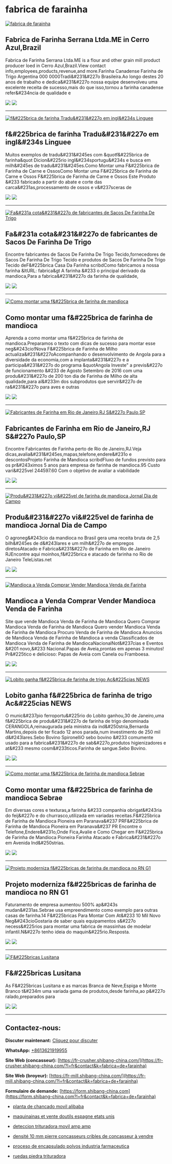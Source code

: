 # fabrica de farainha

<a href="https://swt.shibang-china.com/?l=fr&img&k=fabrica+de+farainha" target="_blank">![fabrica de farainha](http://static.shibang-china.com/all-800x300/525.jpg)</a>

## Fabrica de Farinha Serrana Ltda.ME in Cerro Azul,Brazil
Fabrica de Farinha Serrana Ltda.ME is a flour and other grain mill product producer loed in Cerro Azul,Brazil.View contact info,employees,products,revenue,and more.Farinha Canadense Farinha de Trigo Argentina 000 0000Tradi&#231&#227o Brasileira.Ao longo destes 20 anos de trabalho e dedica&#231&#227o nossa equipe desenvolveu uma excelente receita de sucesso,mais do que isso,tornou a farinha canadense refer&#234ncia de qualidade e


<a href="https://whatsapp.shibangsoft.com/WhatsApp.php" target="_blank" title="WhatsApp">![](http://static.shibang-china.com/icon/whatsapp.png)</a> <a href="https://swt.shibang-china.com/?l=fr&icon&k=fabrica+de+farainha" target="_blank">![](http://static.shibang-china.com/icon/chat-fr.png)</a>

---

<a href="https://swt.shibang-china.com/?l=fr&img&k=fabrica+de+farainha" target="_blank">![f&#225brica de farinha Tradu&#231&#227o em ingl&#234s Linguee](http://static.shibang-china.com/all-800x300/1311.jpg)</a>

## f&#225brica de farinha Tradu&#231&#227o em ingl&#234s Linguee
Muitos exemplos de tradu&#231&#245es com &quotf&#225brica de farinha&quot Dicion&#225rio ingl&#234sportugu&#234s e busca em milh&#245es de tradu&#231&#245es.Como Montar uma F&#225brica de Farinha de Carne e OssosComo Montar uma F&#225brica de Farinha de Carne e Ossos F&#225brica de Farinha de Carne e Ossos Este Produto &#233 fabricado a partir do abate e corte das carca&#231as,processamento de ossos e v&#237sceras de


<a href="https://whatsapp.shibangsoft.com/WhatsApp.php" target="_blank" title="WhatsApp">![](http://static.shibang-china.com/icon/whatsapp.png)</a> <a href="https://swt.shibang-china.com/?l=fr&icon&k=fabrica+de+farainha" target="_blank">![](http://static.shibang-china.com/icon/chat-fr.png)</a>

---

<a href="https://swt.shibang-china.com/?l=fr&img&k=fabrica+de+farainha" target="_blank">![Fa&#231a cota&#231&#227o de fabricantes de Sacos De Farinha De Trigo](http://static.shibang-china.com/all-800x300/1447.jpg)</a>

## Fa&#231a cota&#231&#227o de fabricantes de Sacos De Farinha De Trigo
Encontre fabricantes de Sacos De Farinha De Trigo Tecido,fornecedores de Sacos De Farinha De Trigo Tecido e produtos de Sacos De Farinha De Trigo Tecido deF&#225brica Casa Da Farinha scribdComo fabricamos a nossa farinha &ltURL: fabrica&gt A farinha &#233 o principal derivado da mandioca,Para a fabrica&#231&#227o da farinha de qualidade,


<a href="https://whatsapp.shibangsoft.com/WhatsApp.php" target="_blank" title="WhatsApp">![](http://static.shibang-china.com/icon/whatsapp.png)</a> <a href="https://swt.shibang-china.com/?l=fr&icon&k=fabrica+de+farainha" target="_blank">![](http://static.shibang-china.com/icon/chat-fr.png)</a>

---

<a href="https://swt.shibang-china.com/?l=fr&img&k=fabrica+de+farainha" target="_blank">![Como montar uma f&#225brica de farinha de mandioca](http://static.shibang-china.com/all-800x300/1196.jpg)</a>

## Como montar uma f&#225brica de farinha de mandioca
Aprenda a como montar uma f&#225brica de farinha de mandioca.Preparamos o texto com dicas de sucesso para montar esse neg&#243cio!Nova F&#225brica de Farinha de Milho actualiza&#231&#227oAcompanhando o desenvolvimento de Angola para a diversidade da economia,com a implanta&#231&#227o e a participa&#231&#227o do programa &quotAngola Investe" a previs&#227o de funcionamento &#233 de Agosto Setembro de 2016 com uma produ&#231&#227o de 200 ton dia de Farinha de Milho de alta qualidade,para al&#233m dos subprodutos que servir&#227o de ra&#231&#227o para aves e outras


<a href="https://whatsapp.shibangsoft.com/WhatsApp.php" target="_blank" title="WhatsApp">![](http://static.shibang-china.com/icon/whatsapp.png)</a> <a href="https://swt.shibang-china.com/?l=fr&icon&k=fabrica+de+farainha" target="_blank">![](http://static.shibang-china.com/icon/chat-fr.png)</a>

---

<a href="https://swt.shibang-china.com/?l=fr&img&k=fabrica+de+farainha" target="_blank">![Fabricantes de Farinha em Rio de Janeiro,RJ S&#227o Paulo,SP](http://static.shibang-china.com/all-800x300/841.jpg)</a>

## Fabricantes de Farinha em Rio de Janeiro,RJ S&#227o Paulo,SP
Encontre Fabricantes de Farinha perto de Rio de Janeiro,RJ.Veja dicas,avalia&#231&#245es,mapas,telefone,endere&#231o e descontosProjeto Farinha de Mandioca scribdFluxo de fundos previsto para os pr&#243ximos 5 anos para empresa de farinha de mandioca.95 Custo vari&#225vel 244597.60 Com o objetivo de avaliar a viabilidade


<a href="https://whatsapp.shibangsoft.com/WhatsApp.php" target="_blank" title="WhatsApp">![](http://static.shibang-china.com/icon/whatsapp.png)</a> <a href="https://swt.shibang-china.com/?l=fr&icon&k=fabrica+de+farainha" target="_blank">![](http://static.shibang-china.com/icon/chat-fr.png)</a>

---

<a href="https://swt.shibang-china.com/?l=fr&img&k=fabrica+de+farainha" target="_blank">![Produ&#231&#227o vi&#225vel de farinha de mandioca Jornal Dia de Campo](http://static.shibang-china.com/all-800x300/518.jpg)</a>

## Produ&#231&#227o vi&#225vel de farinha de mandioca Jornal Dia de Campo
O agroneg&#243cio da mandioca no Brasil gera uma receita bruta de 2,5 bilh&#245es de d&#243lares e um milh&#227o de empregos diretosAtacado e Fabrica&#231&#227o de Farinha em Rio de Janeiro RJEncontre aqui moinhos,f&#225brica e atacado de farinha no Rio de Janeiro TeleListas.net


<a href="https://whatsapp.shibangsoft.com/WhatsApp.php" target="_blank" title="WhatsApp">![](http://static.shibang-china.com/icon/whatsapp.png)</a> <a href="https://swt.shibang-china.com/?l=fr&icon&k=fabrica+de+farainha" target="_blank">![](http://static.shibang-china.com/icon/chat-fr.png)</a>

---

<a href="https://swt.shibang-china.com/?l=fr&img&k=fabrica+de+farainha" target="_blank">![Mandioca a Venda Comprar Vender Mandioca Venda de Farinha](http://static.shibang-china.com/all-800x300/742.jpg)</a>

## Mandioca a Venda Comprar Vender Mandioca Venda de Farinha
Site que vende Mandioca Venda de Farinha de Mandioca Quero Comprar Mandioca Venda de Farinha de Mandioca Quero vender Mandioca Venda de Farinha de Mandioca Procuro Venda de Farinha de Mandioca Anuncios de Mandioca Venda de Farinha de Mandioca a venda Classificados de Mandioca Venda de Farinha de MandiocaNacionalNot&#237cias e Eventos &#201 novo,&#233 Nacional.Papas de Aveia,prontas em apenas 3 minutos! Pr&#225tico e delicioso: Papas de Aveia com Canela ou Framboesa.


<a href="https://whatsapp.shibangsoft.com/WhatsApp.php" target="_blank" title="WhatsApp">![](http://static.shibang-china.com/icon/whatsapp.png)</a> <a href="https://swt.shibang-china.com/?l=fr&icon&k=fabrica+de+farainha" target="_blank">![](http://static.shibang-china.com/icon/chat-fr.png)</a>

---

<a href="https://swt.shibang-china.com/?l=fr&img&k=fabrica+de+farainha" target="_blank">![Lobito ganha f&#225brica de farinha de trigo Ac&#225cias NEWS](http://static.shibang-china.com/all-800x300/935.jpg)</a>

## Lobito ganha f&#225brica de farinha de trigo Ac&#225cias NEWS
O munic&#237pio ferroportu&#225rio do Lobito ganhou,30 de Janeiro,uma f&#225brica de produ&#231&#227o de farinha de trigo denominada CERANGOLA,reinaugurada pela ministra da ind&#250stria,Bernarda Martins,depois de ter ficado 12 anos parada,num investimento de 250 mil d&#243lares.Sebo Bovino SpironelliO sebo bovino &#233 comumente usado para a fabrica&#231&#227o de sab&#227o,produtos higienizadores e at&#233 mesmo cosm&#233ticos.Farinha de sangue.Sebo Bovino.


<a href="https://whatsapp.shibangsoft.com/WhatsApp.php" target="_blank" title="WhatsApp">![](http://static.shibang-china.com/icon/whatsapp.png)</a> <a href="https://swt.shibang-china.com/?l=fr&icon&k=fabrica+de+farainha" target="_blank">![](http://static.shibang-china.com/icon/chat-fr.png)</a>

---

<a href="https://swt.shibang-china.com/?l=fr&img&k=fabrica+de+farainha" target="_blank">![Como montar uma f&#225brica de farinha de mandioca Sebrae](http://static.shibang-china.com/all-800x300/668.jpg)</a>

## Como montar uma f&#225brica de farinha de mandioca Sebrae
Em diversas cores e texturas,a farinha &#233 companhia obrigat&#243ria do feij&#227o e do churrasco,utilizada em variadas receitas.F&#225brica de Farinha de Mandioca Pioneira em Paranava&#237 PRF&#225brica de Farinha de Mandioca Pioneira em Paranava&#237 PR Encontre o Telefone,Endere&#231o,Onde Fica,Avalie e Como Chegar em F&#225brica de Farinha de Mandioca Pioneira Farinha Atacado e Fabrica&#231&#227o em Avenida Ind&#250strias.


<a href="https://whatsapp.shibangsoft.com/WhatsApp.php" target="_blank" title="WhatsApp">![](http://static.shibang-china.com/icon/whatsapp.png)</a> <a href="https://swt.shibang-china.com/?l=fr&icon&k=fabrica+de+farainha" target="_blank">![](http://static.shibang-china.com/icon/chat-fr.png)</a>

---

<a href="https://swt.shibang-china.com/?l=fr&img&k=fabrica+de+farainha" target="_blank">![Projeto moderniza f&#225bricas de farinha de mandioca no RN G1](http://static.shibang-china.com/all-800x300/603.jpg)</a>

## Projeto moderniza f&#225bricas de farinha de mandioca no RN G1
Faturamento de empresa aumentou 500% ap&#243s mudan&#231as.Sebrae usa empreendimento como exemplo para outras casas de farinha.14 F&#225bricas Para Montar Com At&#233 10 Mil Novo Neg&#243cioGostaria de saber quais equipamentos s&#227o necess&#225rios para montar uma fabrica de massinhas de modelar infantil.N&#227o tenho ideia do maquin&#225rio.Resposta.


<a href="https://whatsapp.shibangsoft.com/WhatsApp.php" target="_blank" title="WhatsApp">![](http://static.shibang-china.com/icon/whatsapp.png)</a> <a href="https://swt.shibang-china.com/?l=fr&icon&k=fabrica+de+farainha" target="_blank">![](http://static.shibang-china.com/icon/chat-fr.png)</a>

---

<a href="https://swt.shibang-china.com/?l=fr&img&k=fabrica+de+farainha" target="_blank">![F&#225bricas Lusitana](http://static.shibang-china.com/all-800x300/1208.jpg)</a>

## F&#225bricas Lusitana
As F&#225bricas Lusitana e as marcas Branca de Neve,Espiga e Monte Branco t&#234m uma variada gama de produtos,desde farinha,ao p&#227o ralado,preparados para

<a href="https://whatsapp.shibangsoft.com/WhatsApp.php" target="_blank" title="WhatsApp">![](http://static.shibang-china.com/icon/whatsapp.png)</a> <a href="https://swt.shibang-china.com/?l=fr&icon&k=fabrica+de+farainha" target="_blank">![](http://static.shibang-china.com/icon/chat-fr.png)</a>

---
## Contactez-nous:

**Discuter maintenant:** [Cliquez pour discuter](https://swt.shibang-china.com?l=fr&contact&k=fabrica+de+farainha)

**WhatsApp:**  [+8613621919955](https://whatsapp.shibangsoft.com/WhatsApp.php)

**Site Web (concasseur):** [https://fr-crusher.shibang-china.com/](https://fr-crusher.shibang-china.com/?l=fr&contact&k=fabrica+de+farainha)

**Site Web (broyeur):** [https://fr-mill.shibang-china.com/](https://fr-mill.shibang-china.com/?l=fr&contact&k=fabrica+de+farainha)

**Formulaire de demande:** [https://form.shibang-china.com](https://form.shibang-china.com?l=fr&contact&k=fabrica+de+farainha)

* [planta de chancado movil alibaba](../61/planta%20de%20chancado%20movil%20alibaba.md)

* [maquinainas et vente doutils espagne etats unis](../61/maquinainas%20et%20vente%20doutils%20espagne%20etats%20unis.md)

* [deteccion trituradora movil amp amp](../64/deteccion%20trituradora%20movil%20amp%20amp.md)

* [densité 10 mm pierre concasseurs cribles de concasseur à vendre](../65/densit%C3%A9%2010%20mm%20pierre%20concasseurs%20cribles%20de%20concasseur%20%C3%A0%20vendre.md)

* [proceso de encapsulado polvos industria farmaceutica](../64/proceso%20de%20encapsulado%20polvos%20industria%20farmaceutica.md)

* [ruedas piedra trituradora](../64/ruedas%20piedra%20trituradora.md)